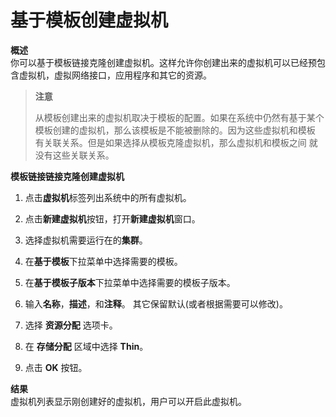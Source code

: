 # 基于模板创建虚拟机

**概述**<br/>
你可以基于模板链接克隆创建虚拟机。这样允许你创建出来的虚拟机可以已经预包含虚拟机，虚拟网络接口，应用程序和其它的资源。


> **注意**
>
> 从模板创建出来的虚拟机取决于模板的配置。如果在系统中仍然有基于某个
> 模板创建的虚拟机，那么该模板是不能被删除的。因为这些虚拟机和模板
> 有关联关系。但是如果选择从模板克隆虚拟机，那么虚拟机和模板之间
> 就没有这些关联关系。


**模板链接链接克隆创建虚拟机**

1. 点击**虚拟机**标签列出系统中的所有虚拟机。

2. 点击**新建虚拟机**按钮，打开**新建虚拟机**窗口。

3. 选择虚拟机需要运行在的**集群**。

4. 在**基于模板**下拉菜单中选择需要的模板。

5. 在**基于模板子版本**下拉菜单中选择需要的模板子版本。

6. 输入**名称**，**描述**，和**注释**。 其它保留默认(或者根据需要可以修改)。

7. 选择 **资源分配** 选项卡。

8. 在 **存储分配** 区域中选择 **Thin**。

9. 点击 **OK** 按钮。


**结果**<br/>
虚拟机列表显示刚创建好的虚拟机，用户可以开启此虚拟机。


